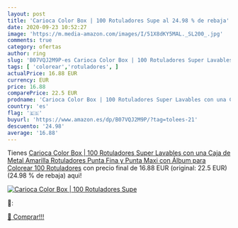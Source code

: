 ```yaml
---
layout: post
title: 'Carioca Color Box | 100 Rotuladores Supe al 24.98 % de rebaja'
date: 2020-09-23 10:52:27
image: 'https://m.media-amazon.com/images/I/51X8dKY5MAL._SL200_.jpg'
comments: true
category: ofertas
author: ring
slug: 'B07VQJ2M9P-es Carioca Color Box | 100 Rotuladores Super Lavables con una...'
tags: [ 'colorear','rotuladores', ]
actualPrice: 16.88 EUR
currency: EUR
price: 16.88
comparePrice: 22.5 EUR
prodname: 'Carioca Color Box | 100 Rotuladores Super Lavables con una Caja de Metal Amarilla  Rotuladores Punta Fina y Punta Maxi con Álbum para Colorear  100 Rotuladores'
country: 'es'
flag: '🇪🇸'
buyurl: 'https://www.amazon.es/dp/B07VQJ2M9P/?tag=tolees-21'
descuento: '24.98'
average: '16.88'
---
```


Tienes [Carioca Color Box | 100 Rotuladores Super Lavables con una Caja de Metal Amarilla  Rotuladores Punta Fina y Punta Maxi con Álbum para Colorear  100 Rotuladores](https://www.amazon.es/dp/B07VQJ2M9P/?tag=tolees-21) con precio final de  16.88 EUR (original: 22.5 EUR) (24.98 %  de rebaja) aqui!

[![Carioca Color Box | 100 Rotuladores Supe](https://m.media-amazon.com/images/I/51X8dKY5MAL._SL200_.jpg)](https://www.amazon.es/dp/B07VQJ2M9P/?tag=tolees-21)

🔎:


[🛒 Comprar!!!](https://www.amazon.es/dp/B07VQJ2M9P/?tag=tolees-21)
